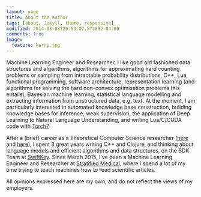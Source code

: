 ```yaml
---
layout: page
title: About the author
tags: [about, Jekyll, theme, responsive]
modified: 2014-08-08T20:53:07.573882-04:00
comments: true
image:
  feature: kerry.jpg
---
```


Machine Learning Engineer and Researcher. I like good old fashioned
data structures and algorithms, algorithms for approximating hard
counting problems or sampling from intractable probability
distributions, C++, Lua, functional programming, software
architecture, representation learning (and algorithms for solving the
hard non-convex optimisation problems this entails), Bayesian machine
learning, statistical language modelling and extracting information
from unstructured data, e.g. text. At the moment, I am particularly
interested in automated knowledge base construction, building
knowledge bases for inference, weak supervision, the application of
Deep Learning to Natural Language Understanding, and writing
Lua/C/CUDA code with [Torch7](http://torch.ch)

After a (brief) career as a Theoretical Computer Science researcher
([here](http://www.lfcs.inf.ed.ac.uk/research/complexity/) and
[here](https://www.cs.ox.ac.uk/activities/constraints/home.html)), I
spent 3 great years writing C++ and Clojure, and thinking about
language models and efficient algorithms and data structures, on the
SDK Team at [SwiftKey](http://www.swiftkey.com). Since March 2015,
I've been a Machine Learning Engineer and Researcher at
[Stratified Medical](http://www.stratifiedmedical.com), where I spend
a lot of my time trying to teach machines how to read scientific
articles.

All opinions expressed here are my own, and do not reflect the views
of my employers.
